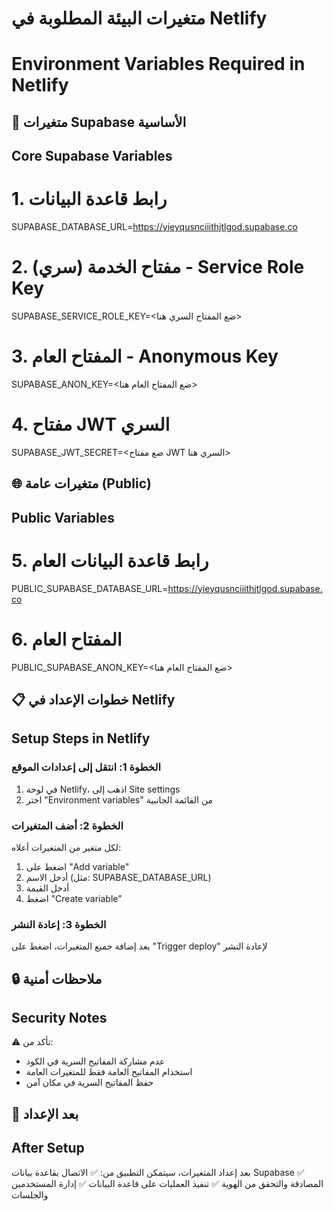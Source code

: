 # متغيرات البيئة المطلوبة في Netlify
# Environment Variables Required in Netlify

## 🔑 متغيرات Supabase الأساسية
## Core Supabase Variables

# 1. رابط قاعدة البيانات
SUPABASE_DATABASE_URL=https://yieyqusnciiithjtlgod.supabase.co

# 2. مفتاح الخدمة (سري) - Service Role Key
SUPABASE_SERVICE_ROLE_KEY=<ضع المفتاح السري هنا>

# 3. المفتاح العام - Anonymous Key  
SUPABASE_ANON_KEY=<ضع المفتاح العام هنا>

# 4. مفتاح JWT السري
SUPABASE_JWT_SECRET=<ضع مفتاح JWT السري هنا>

## 🌐 متغيرات عامة (Public)
## Public Variables

# 5. رابط قاعدة البيانات العام
PUBLIC_SUPABASE_DATABASE_URL=https://yieyqusnciiithjtlgod.supabase.co

# 6. المفتاح العام
PUBLIC_SUPABASE_ANON_KEY=<ضع المفتاح العام هنا>

## 📋 خطوات الإعداد في Netlify
## Setup Steps in Netlify

### الخطوة 1: انتقل إلى إعدادات الموقع
1. في لوحة Netlify، اذهب إلى Site settings
2. اختر "Environment variables" من القائمة الجانبية

### الخطوة 2: أضف المتغيرات
لكل متغير من المتغيرات أعلاه:
1. اضغط على "Add variable"
2. أدخل الاسم (مثل: SUPABASE_DATABASE_URL)
3. أدخل القيمة 
4. اضغط "Create variable"

### الخطوة 3: إعادة النشر
بعد إضافة جميع المتغيرات، اضغط على "Trigger deploy" لإعادة النشر

## 🔒 ملاحظات أمنية
## Security Notes

⚠️ تأكد من:
- عدم مشاركة المفاتيح السرية في الكود
- استخدام المفاتيح العامة فقط للمتغيرات العامة
- حفظ المفاتيح السرية في مكان آمن

## 🚀 بعد الإعداد
## After Setup

بعد إعداد المتغيرات، سيتمكن التطبيق من:
✅ الاتصال بقاعدة بيانات Supabase
✅ المصادقة والتحقق من الهوية
✅ تنفيذ العمليات على قاعدة البيانات
✅ إدارة المستخدمين والجلسات
